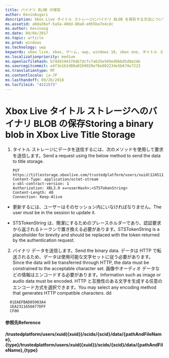 ```yaml
---
title: バイナリ BLOB の保存
author: KevinAsgari
description: Xbox Live タイトル ストレージにバイナリ BLOB を保存する方法について説明します。
ms.assetid: a0da36ef-5a5a-466d-80a8-e055ba7e4cdc
ms.author: kevinasg
ms.date: 04/04/2017
ms.topic: article
ms.prod: windows
ms.technology: uwp
keywords: xbox live, xbox, ゲーム, uwp, windows 10, xbox one, タイトル ストレージ
ms.localizationpriority: medium
ms.openlocfilehash: b74dd1943764b7dcfc7a635e569ed9bbd5d8e24b
ms.sourcegitcommit: e4f3e1b2d08a02b9920e78e802234e5b674e7223
ms.translationtype: MT
ms.contentlocale: ja-JP
ms.lasthandoff: 09/26/2018
ms.locfileid: "4211573"
---
```

# <a name="storing-a-binary-blob-in-xbox-live-title-storage"></a><span data-ttu-id="0c288-104">Xbox Live タイトル ストレージへのバイナリ BLOB の保存</span><span class="sxs-lookup"><span data-stu-id="0c288-104">Storing a binary blob in Xbox Live Title Storage</span></span>

1.  <span data-ttu-id="0c288-105">タイトル ストレージにデータを送信するには、次のメソッドを使用して要求を送信します。</span><span class="sxs-lookup"><span data-stu-id="0c288-105">Send a request using the below method to send the data to title storage.</span></span>

        PUT https://titlestorage.xboxlive.com/trustedplatform/users/xuid(1245111)/scids/{scid}/data/lastturn.bin,binary              
        Content-Type: application/octet-stream
        x-xbl-contract-version: 1
        Authorization: XBL3.0 x=<userHash>;<STSTokenString>
        Content-Length: 40
        Connection: Keep-Alive


-   <span data-ttu-id="0c288-106">更新するには、ユーザーはそのセッション内にいなければなりません。</span><span class="sxs-lookup"><span data-stu-id="0c288-106">The user must be in the session to update it.</span></span>

-   <span data-ttu-id="0c288-107">STSTokenString は、簡潔にするためのプレースホルダーであり、認証要求から返されるトークンで置き換える必要があります。</span><span class="sxs-lookup"><span data-stu-id="0c288-107">STSTokenString is a placeholder for brevity and should be replaced with the token returned by the authentication request.</span></span>

2.  <span data-ttu-id="0c288-108">バイナリ データを送信します。</span><span class="sxs-lookup"><span data-stu-id="0c288-108">Send the binary data.</span></span> <span data-ttu-id="0c288-109">データは HTTP で転送されるため、データは使用可能な文字セットに従う必要があります。</span><span class="sxs-lookup"><span data-stu-id="0c288-109">Since the data will be transferred through HTTP, the data must be constrained to the acceptable character set.</span></span> <span data-ttu-id="0c288-110">画像やオーディオ データなどの情報はエンコードする必要があります。</span><span class="sxs-lookup"><span data-stu-id="0c288-110">Information such as image or audio data must be encoded.</span></span> <span data-ttu-id="0c288-111">HTTP と互換性のある文字を生成する任意のエンコード方式を選択できます。</span><span class="sxs-lookup"><span data-stu-id="0c288-111">You may select any encoding method that generates HTTP compatible characters.</span></span>
<span data-ttu-id="0c288-112">d</span><span class="sxs-lookup"><span data-stu-id="0c288-112">d</span></span>
```
  01EAEFBAD05903A4
  1EA2311656677DFF
  CF00
```

#### <a name="reference"></a><span data-ttu-id="0c288-113">参照先</span><span class="sxs-lookup"><span data-stu-id="0c288-113">Reference</span></span>

**<span data-ttu-id="0c288-114">/trustedplatform/users/xuid({xuid})/scids/{scid}/data/{pathAndFileName},{type}</span><span class="sxs-lookup"><span data-stu-id="0c288-114">/trustedplatform/users/xuid({xuid})/scids/{scid}/data/{pathAndFileName},{type}</span></span>**
